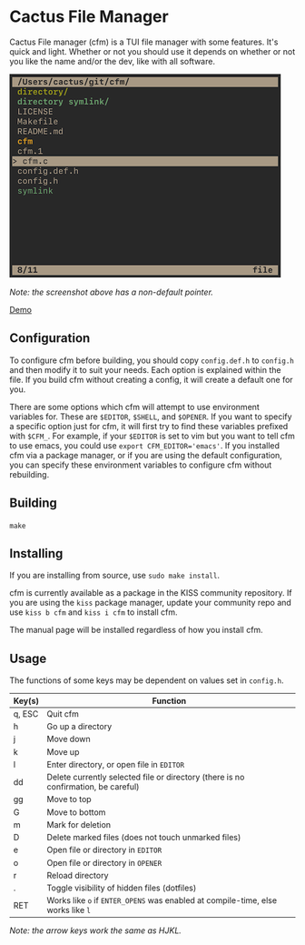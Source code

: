 # Cactus File Manager

Cactus File manager (cfm) is a TUI file manager with some features. It's quick
and light. Whether or not you should use it depends on whether or not you like
the name and/or the dev, like with all software.

![Example Configuration](screenshot.png)

*Note: the screenshot above has a non-default pointer.*

[Demo](https://asciinema.org/a/296578)

## Configuration

To configure cfm before building, you should copy `config.def.h` to `config.h`
and then modify it to suit your needs. Each option is explained within the file.
If you build cfm without creating a config, it will create a default one for
you.

There are some options which cfm will attempt to use environment variables for.
These are `$EDITOR`, `$SHELL`, and `$OPENER`. If you want to specify a specific
option just for cfm, it will first try to find these variables prefixed with
`$CFM_`. For example, if your `$EDITOR` is set to vim but you want to tell
cfm to use emacs, you could use `export CFM_EDITOR='emacs'`. If you installed
cfm via a package manager, or if you are using the default configuration, you
can specify these environment variables to configure cfm without rebuilding.

## Building

`make`

## Installing

If you are installing from source, use `sudo make install`.

cfm is currently available as a package in the KISS community repository. If
you are using the `kiss` package manager, update your community repo and use
`kiss b cfm` and `kiss i cfm` to install cfm.

The manual page will be installed regardless of how you install cfm.

## Usage

The functions of some keys may be dependent on values set in `config.h`.

| Key(s) | Function |
| ------ | -------- |
| q, ESC | Quit cfm |
| h | Go up a directory |
| j | Move down |
| k | Move up |
| l | Enter directory, or open file in `EDITOR` |
| dd | Delete currently selected file or directory (there is no confirmation, be careful) |
| gg | Move to top |
| G | Move to bottom |
| m | Mark for deletion |
| D | Delete marked files (does not touch unmarked files) |
| e | Open file or directory in `EDITOR` |
| o | Open file or directory in `OPENER` |
| r | Reload directory |
| . | Toggle visibility of hidden files (dotfiles) |
| RET | Works like `o` if `ENTER_OPENS` was enabled at compile-time, else works like `l` |

*Note: the arrow keys work the same as HJKL.*
